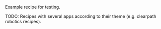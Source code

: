 Example recipe for testing.


TODO: Recipes with several apps according to their theme (e.g. clearpath robotics recipes).
